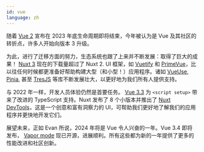 ```yaml
---
id: vue
language: zh
---
```


随着 [Vue 2](https://blog.vuejs.org/posts/vue-2-eol) 宣布在 2023 年底生命周期即将结束，今年被认为是 Vue 及其社区的转折点，许多人开始向版本 3 升级。

为此，进行了迁移方面的努力，生态系统也跟了上来并不断发展：取得了巨大的成果！ [Nuxt 3](https://nuxt.com/) 现在的下载量超过了 Nuxt 2. UI 框架，如 [Vuetify](https://vuetifyjs.com/en/) 和 [PrimeVue](https://primevue.org/)，比以往任何时候都更准备好帮助构建大型（和小型！）应用程序。诸如 [VueUse](https://vueuse.org/), [Pinia](https://pinia.vuejs.org/), 甚至 [TresJS](https://tresjs.org/) 等库不断发展壮大，以更好地为我们所有人提供支持。

与 2022 年一样，开发人员体验仍然是首要任务。 [Vue 3.3](https://blog.vuejs.org/posts/vue-3-3) 为 `<script setup>` 带来了改进的 TypeScript 支持。Nuxt 发布了 8 个小版本并推出了 [Nuxt DevTools](https://devtools.nuxt.com/)，这是一个创意和富有洞察力的 UI，可帮助我们更好地了解我们的应用程序并更快地开发它们。

展望未来，正如 Evan 所说，2024 年将是 Vue 令人兴奋的一年。Vue 3.4 即将发布， [Vapor mode](https://github.com/vuejs/core-vapor) 现已开源，进展顺利。所有这些都为新的一年提供了更多的性能改进和社区创新。
